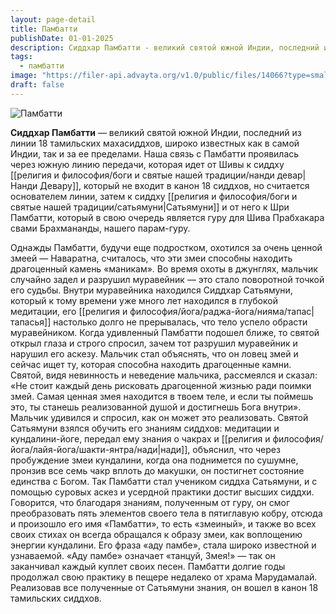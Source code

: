 ```yaml
---
layout: page-detail
title: Памбатти
publishDate: 01-01-2025
description: Сиддхар Памбатти - великий святой южной Индии, последний из линии 18 тамильских махасиддхов, широко известных как в самой Индии, так и за ее пределами. Наша связь с Памбатти проявилась через южную линию передачи, которая идет от Шивы к сиддху Нанди Девару, который не входит в канон 18 сиддхов, но считается основателем линии, затем к сиддху Сатьямуни и от него к Шри Памбатти, который в свою очередь является гуру для Шива Прабхакара свами Брахмананды, нашего парам-гуру.
tags:
  - памбатти
image: "https://filer-api.advayta.org/v1.0/public/files/14066?type=small"
draft: false
---
```


![Памбатти](https://filer-api.advayta.org/v1.0/public/files/14066?type=medium "Памбатти") 

 **Сиддхар Памбатти** — великий святой южной Индии, последний из линии 18 тамильских махасиддхов, широко известных как в самой Индии, так и за ее пределами. Наша связь с Памбатти проявилась через южную линию передачи, которая идет от Шивы к сиддху [[религия и философия/боги и святые нашей традиции/нанди девар|Нанди Девару]], который не входит в канон 18 сиддхов, но считается основателем линии, затем к сиддху [[религия и философия/боги и святые нашей традиции/сатьямуни|Сатьямуни]] и от него к Шри Памбатти, который в свою очередь является гуру для Шива Прабхакара свами Брахмананды, нашего парам-гуру.

 Однажды Памбатти, будучи еще подростком, охо­тился за очень ценной змеей — Наваратна, считалось, что эти змеи способны находить драгоценный ка­мень «маникам». Во время охоты в джунглях, маль­чик случайно задел и разрушил муравейник — это стало поворотной точкой его судьбы. Внутри мура­вейника находился Сиддхар Сатьямуни, который к тому времени уже много лет находился в глубокой медитации, его [[религия и философия/йога/раджа-йога/нияма/тапас|тапасья]] настолько долго не преры­валась, что тело успело обрасти муравейником. Ког­да удивленный Памбатти подошел ближе, то святой открыл глаза и строго спросил, зачем тот разрушил муравейник и нарушил его аскезу. Мальчик стал объяснять, что он ловец змей и сейчас ищет ту, кото­рая способна находить драгоценные камни. Святой, видя невинность и неведение мальчика, рассмеялся и сказал: «Не стоит каждый день рисковать драго­ценной жизнью ради поимки змей. Самая ценная змея находится в твоем теле, и если ты поймешь это, ты станешь реализованной душой и достигнешь Бога внутри». Мальчик удивился и спросил, как он может это реализовать. Святой Сатьямуни взялся обучить его знаниям сиддхов: медитации и кундалини-йоге, передал ему знания о чакрах и [[религия и философия/йога/лайя-йога/шакти-янтра/нади|нади]], объяснил, что через пробуждение змеи кундалини, когда она под­нимется по сушумне, пронзив все семь чакр вплоть до макушки, он постигнет состояние единства с Бо­гом. Так Памбатти стал учеником сиддха Сатьямуни, и с помощью суровых аскез и усердной практики достиг высших сиддхи. Говорится, что благодаря знаниям, полученным от гуру, он смог преобразо­вать пять элементов своего тела в пятиглавую кобру, отсюда и произошло его имя «Памбатти», то есть «змеиный», и также во всех своих стихах он всегда обращался к образу змеи, как воплощению энер­гии кундалини. Его фраза «аду памбе», стала широ­ко известной и узнаваемой. «Аду памбе» означает «танцуй, Змея!» — так он заканчивал каждый куплет своих песен. Памбатти долгие годы продолжал свою практику в пещере недалеко от храма Марудамалай. Реализовав все полученные от Сатьямуни знания, он вошел в канон 18 тамильских сиддхов.
  
  
